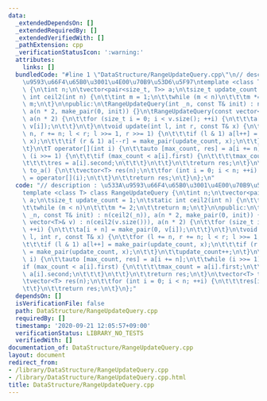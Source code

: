 ```yaml
---
data:
  _extendedDependsOn: []
  _extendedRequiredBy: []
  _extendedVerifiedWith: []
  _pathExtension: cpp
  _verificationStatusIcon: ':warning:'
  attributes:
    links: []
  bundledCode: "#line 1 \"DataStructure/RangeUpdateQuery.cpp\"\n// description : \u533A\
    \u9593\u66F4\u65B0\u3001\u4E00\u70B9\u53D6\u5F97\ntemplate <class T> class RangeUpdateQuery\
    \ {\n\tint n;\n\tvector<pair<size_t, T>> a;\n\tsize_t update_count = 1;\n\tstatic\
    \ int ceil2(int n) {\n\t\tint m = 1;\n\t\twhile (m < n)\n\t\t\tm *= 2;\n\t\treturn\
    \ m;\n\t}\n\npublic:\n\tRangeUpdateQuery(int _n, const T& init) : n(ceil2(_n)),\
    \ a(n * 2, make_pair(0, init)) {}\n\tRangeUpdateQuery(const vector<T>& v) : n(ceil2(v.size())),\
    \ a(n * 2) {\n\t\tfor (size_t i = 0; i < v.size(); ++i) {\n\t\t\ta[i + n] = make_pair(0,\
    \ v[i]);\n\t\t}\n\t}\n\tvoid update(int l, int r, const T& x) {\n\t\tfor (l +=\
    \ n, r += n; l < r; l >>= 1, r >>= 1) {\n\t\t\tif (l & 1) a[l++] = make_pair(update_count,\
    \ x);\n\t\t\tif (r & 1) a[--r] = make_pair(update_count, x);\n\t\t}\n\t\tupdate_count++;\n\
    \t}\n\tT operator[](int i) {\n\t\tauto [max_count, res] = a[i += n];\n\t\twhile\
    \ (i >>= 1) {\n\t\t\tif (max_count < a[i].first) {\n\t\t\t\tmax_count = a[i].first;\n\
    \t\t\t\tres = a[i].second;\n\t\t\t}\n\t\t}\n\t\treturn res;\n\t}\n\tvector<T>\
    \ to_a() {\n\t\tvector<T> res(n);\n\t\tfor (int i = 0; i < n; ++i) {\n\t\t\tres[i]\
    \ = operator[](i);\n\t\t}\n\t\treturn res;\n\t}\n};\n"
  code: "// description : \u533A\u9593\u66F4\u65B0\u3001\u4E00\u70B9\u53D6\u5F97\n\
    template <class T> class RangeUpdateQuery {\n\tint n;\n\tvector<pair<size_t, T>>\
    \ a;\n\tsize_t update_count = 1;\n\tstatic int ceil2(int n) {\n\t\tint m = 1;\n\
    \t\twhile (m < n)\n\t\t\tm *= 2;\n\t\treturn m;\n\t}\n\npublic:\n\tRangeUpdateQuery(int\
    \ _n, const T& init) : n(ceil2(_n)), a(n * 2, make_pair(0, init)) {}\n\tRangeUpdateQuery(const\
    \ vector<T>& v) : n(ceil2(v.size())), a(n * 2) {\n\t\tfor (size_t i = 0; i < v.size();\
    \ ++i) {\n\t\t\ta[i + n] = make_pair(0, v[i]);\n\t\t}\n\t}\n\tvoid update(int\
    \ l, int r, const T& x) {\n\t\tfor (l += n, r += n; l < r; l >>= 1, r >>= 1) {\n\
    \t\t\tif (l & 1) a[l++] = make_pair(update_count, x);\n\t\t\tif (r & 1) a[--r]\
    \ = make_pair(update_count, x);\n\t\t}\n\t\tupdate_count++;\n\t}\n\tT operator[](int\
    \ i) {\n\t\tauto [max_count, res] = a[i += n];\n\t\twhile (i >>= 1) {\n\t\t\t\
    if (max_count < a[i].first) {\n\t\t\t\tmax_count = a[i].first;\n\t\t\t\tres =\
    \ a[i].second;\n\t\t\t}\n\t\t}\n\t\treturn res;\n\t}\n\tvector<T> to_a() {\n\t\
    \tvector<T> res(n);\n\t\tfor (int i = 0; i < n; ++i) {\n\t\t\tres[i] = operator[](i);\n\
    \t\t}\n\t\treturn res;\n\t}\n};"
  dependsOn: []
  isVerificationFile: false
  path: DataStructure/RangeUpdateQuery.cpp
  requiredBy: []
  timestamp: '2020-09-21 12:05:57+09:00'
  verificationStatus: LIBRARY_NO_TESTS
  verifiedWith: []
documentation_of: DataStructure/RangeUpdateQuery.cpp
layout: document
redirect_from:
- /library/DataStructure/RangeUpdateQuery.cpp
- /library/DataStructure/RangeUpdateQuery.cpp.html
title: DataStructure/RangeUpdateQuery.cpp
---
```

